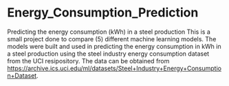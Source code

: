 # Energy_Consumption_Prediction
Predicting the energy consumption (kWh) in a steel production
This is a small project done to compare (5) different machine learning models.
The models were built and used in predicting the energy consumption in kWh in a steel production using the steel industry energy consumption dataset from the UCI resipository.
The data can be obtained from https://archive.ics.uci.edu/ml/datasets/Steel+Industry+Energy+Consumption+Dataset.
